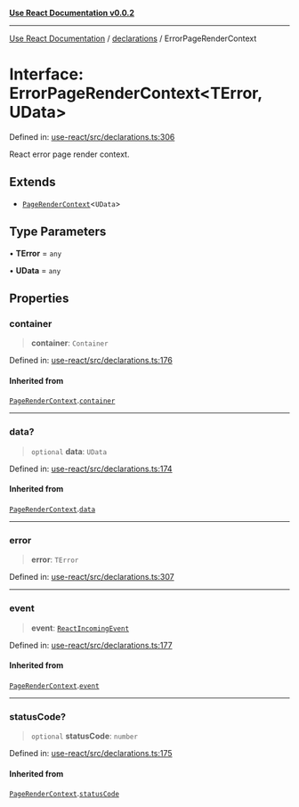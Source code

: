 [**Use React Documentation v0.0.2**](../../README.md)

***

[Use React Documentation](../../modules.md) / [declarations](../README.md) / ErrorPageRenderContext

# Interface: ErrorPageRenderContext\<TError, UData\>

Defined in: [use-react/src/declarations.ts:306](https://github.com/stonemjs/use-react/blob/9a749b225241b8e0ac2a5483904ca8322927b1d4/src/declarations.ts#L306)

React error page render context.

## Extends

- [`PageRenderContext`](PageRenderContext.md)\<`UData`\>

## Type Parameters

• **TError** = `any`

• **UData** = `any`

## Properties

### container

> **container**: `Container`

Defined in: [use-react/src/declarations.ts:176](https://github.com/stonemjs/use-react/blob/9a749b225241b8e0ac2a5483904ca8322927b1d4/src/declarations.ts#L176)

#### Inherited from

[`PageRenderContext`](PageRenderContext.md).[`container`](PageRenderContext.md#container)

***

### data?

> `optional` **data**: `UData`

Defined in: [use-react/src/declarations.ts:174](https://github.com/stonemjs/use-react/blob/9a749b225241b8e0ac2a5483904ca8322927b1d4/src/declarations.ts#L174)

#### Inherited from

[`PageRenderContext`](PageRenderContext.md).[`data`](PageRenderContext.md#data)

***

### error

> **error**: `TError`

Defined in: [use-react/src/declarations.ts:307](https://github.com/stonemjs/use-react/blob/9a749b225241b8e0ac2a5483904ca8322927b1d4/src/declarations.ts#L307)

***

### event

> **event**: [`ReactIncomingEvent`](../type-aliases/ReactIncomingEvent.md)

Defined in: [use-react/src/declarations.ts:177](https://github.com/stonemjs/use-react/blob/9a749b225241b8e0ac2a5483904ca8322927b1d4/src/declarations.ts#L177)

#### Inherited from

[`PageRenderContext`](PageRenderContext.md).[`event`](PageRenderContext.md#event)

***

### statusCode?

> `optional` **statusCode**: `number`

Defined in: [use-react/src/declarations.ts:175](https://github.com/stonemjs/use-react/blob/9a749b225241b8e0ac2a5483904ca8322927b1d4/src/declarations.ts#L175)

#### Inherited from

[`PageRenderContext`](PageRenderContext.md).[`statusCode`](PageRenderContext.md#statuscode)
